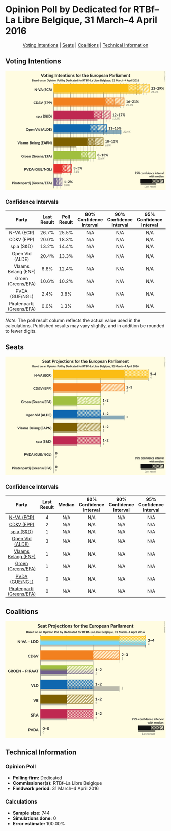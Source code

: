 # Opinion Poll by Dedicated for RTBf–La Libre Belgique, 31 March–4 April 2016

<p align="center"><a href="#voting-intentions">Voting Intentions</a> | <a href="#seats">Seats</a> | <a href="#coalitions">Coalitions</a> | <a href="#technical-information">Technical Information</a></p>

## Voting Intentions

![Graph with voting intentions not yet produced](2016-04-04-Dedicated.png "Voting Intentions")

### Confidence Intervals

| Party | Last Result | Poll Result | 80% Confidence Interval | 90% Confidence Interval | 95% Confidence Interval | 99% Confidence Interval |
|:-----:|:-----------:|:-----------:|:-----------------------:|:-----------------------:|:-----------------------:|:-----------------------:|
| N-VA (ECR) | 26.7% | 25.5% | N/A |N/A |N/A |N/A |
| CD&V (EPP) | 20.0% | 18.3% | N/A |N/A |N/A |N/A |
| sp.a (S&D) | 13.2% | 14.4% | N/A |N/A |N/A |N/A |
| Open Vld (ALDE) | 20.4% | 13.3% | N/A |N/A |N/A |N/A |
| Vlaams Belang (ENF) | 6.8% | 12.4% | N/A |N/A |N/A |N/A |
| Groen (Greens/EFA) | 10.6% | 10.2% | N/A |N/A |N/A |N/A |
| PVDA (GUE/NGL) | 2.4% | 3.8% | N/A |N/A |N/A |N/A |
| Piratenpartij (Greens/EFA) | 0.0% | 1.3% | N/A |N/A |N/A |N/A |

*Note:* The poll result column reflects the actual value used in the calculations. Published results may vary slightly, and in addition be rounded to fewer digits.

## Seats

![Graph with seats not yet produced](2016-04-04-Dedicated-seats.png "Seats")

### Confidence Intervals

| Party | Last Result | Median | 80% Confidence Interval | 90% Confidence Interval | 95% Confidence Interval | 99% Confidence Interval |
|:-----:|:-----------:|:------:|:-----------------------:|:-----------------------:|:-----------------------:|:-----------------------:|
| <a href="#n-va-(ecr)">N-VA (ECR)</a> | 4 | N/A | N/A |N/A |N/A |N/A |
| <a href="#cd&v-(epp)">CD&V (EPP)</a> | 2 | N/A | N/A |N/A |N/A |N/A |
| <a href="#sp.a-(s&d)">sp.a (S&D)</a> | 1 | N/A | N/A |N/A |N/A |N/A |
| <a href="#open-vld-(alde)">Open Vld (ALDE)</a> | 3 | N/A | N/A |N/A |N/A |N/A |
| <a href="#vlaams-belang-(enf)">Vlaams Belang (ENF)</a> | 1 | N/A | N/A |N/A |N/A |N/A |
| <a href="#groen-(greens/efa)">Groen (Greens/EFA)</a> | 1 | N/A | N/A |N/A |N/A |N/A |
| <a href="#pvda-(gue/ngl)">PVDA (GUE/NGL)</a> | 0 | N/A | N/A |N/A |N/A |N/A |
| <a href="#piratenpartij-(greens/efa)">Piratenpartij (Greens/EFA)</a> | 0 | N/A | N/A |N/A |N/A |N/A |


## Coalitions

![Graph with coalitions seats not yet produced](2016-04-04-Dedicated-coalitions-seats.png "Coalitions Seats")


## Technical Information

### Opinion Poll

+ **Polling firm:** Dedicated
+ **Commissioner(s):** RTBf–La Libre Belgique
+ **Fieldwork period:** 31 March–4 April 2016

### Calculations

+ **Sample size:** 744
+ **Simulations done:** 0
+ **Error estimate:** 100.00%

